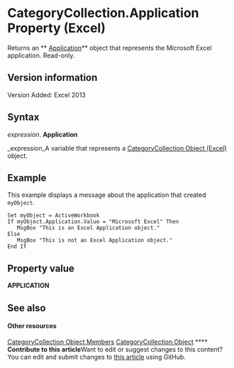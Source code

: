 
# CategoryCollection.Application Property (Excel)

Returns an  ** [Application](19b73597-5cf9-4f56-8227-b5211f657f6f.md)** object that represents the Microsoft Excel application. Read-only.


## Version information

Version Added: Excel 2013 


## Syntax

 _expression_. **Application**

 _expression_A variable that represents a  [CategoryCollection Object (Excel)](5fc7e8c2-6fcb-8726-36f8-d4ae8c2c91e1.md) object.


## Example

This example displays a message about the application that created  `myObject`.


```
Set myObject = ActiveWorkbook 
If myObject.Application.Value = "Microsoft Excel" Then 
   MsgBox "This is an Excel Application object." 
Else 
   MsgBox "This is not an Excel Application object." 
End If
```


## Property value

 **APPLICATION**


## See also


#### Other resources


 [CategoryCollection Object Members](39a6f85c-2219-79df-cbbc-0bcc21a517e8.md)
 [CategoryCollection Object](5fc7e8c2-6fcb-8726-36f8-d4ae8c2c91e1.md)
****   **Contribute to this article**Want to edit or suggest changes to this content? You can edit and submit changes to  [this article](https://github.com/jhershey00/VBA_Excel_Test/OpenXMLCon/articles/cfae4e60-9cda-c43b-e1d5-78ba110dd21c.md) using GitHub.

